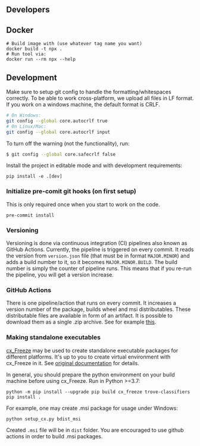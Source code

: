 ## Developers

## Docker

```
# Build image with (use whatever tag name you want)
docker build -t npx .
# Run tool via:
docker run --rm npx --help
```

## Development

Make sure to setup git config to handle the formatting/whitespaces correctly. To be able to work cross-platform,
we upload all files in LF format. If you work on a windows machine, the default format is CRLF.

```sh
# On Windows:
git config --global core.autocrlf true
# On Linux/Mac:
git config --global core.autocrlf input
```

To turn off the warning (not the functionality), run:

```sh
$ git config --global core.safecrlf false
```

Install the project in editable mode and with development requirements:
```
pip install -e .[dev]
```

### Initialize pre-comit git hooks (on first setup)

This is only required once when you start to work on the code.

```
pre-commit install
```

### Versioning

Versioning is done via continuous integration (CI) pipelines also known as GitHub Actions. Currently, the pipeline is
triggered on every commit. It reads the version from `version.json` file (that must be in format `MAJOR.MINOR`) and
adds a build number to it, so it becomes `MAJOR.MINOR.BUILD`. The build number is simply the counter of pipeline runs.
This means that if you re-run the pipeline, you will get a version increase.

### GitHub Actions

There is one pipeline/action that runs on every commit. It increases a version number of the package, builds wheel
and msi distributables. These distributable files are available in form of an artifact. It is possible to download them
as a single .zip archive. See for example [this](https://github.com/kavli-ntnu/npx-compress/suites/5878773778/artifacts/198596214).

### Making standalone executables

[cx_Freeze](https://cx-freeze.readthedocs.io/en/latest/) may be used to create standalone executable packages for different
platforms. It's up to you to create virtual environment with cx_Freeze in it. See [original documentation](https://cx-freeze.readthedocs.io/en/latest/installation.html) for details.

In general, you should prepare the python environment on your build
machine before using cx_Freeze. Run in Python >=3.7:
```
python -m pip install --upgrade pip build cx_freeze trove-classifiers
pip install .
```

For example, one may create .msi package for usage under Windows:
```
python setup_cx.py bdist_msi
```

Created `.msi` file will be in `dist` folder. You are encouraged to use github actions in order to build .msi packages.
